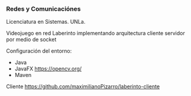### Redes y Comunicaciónes 

Licenciatura en Sistemas. UNLa.

Videojuego en red Laberinto implementando arquitectura cliente servidor por medio de socket

Configuración del entorno:
* Java
* JavaFX https://opencv.org/
* Maven

Cliente https://github.com/maximilianoPizarro/laberinto-cliente


